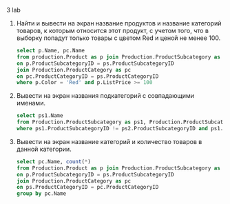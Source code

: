3 lab

1. Найти и вывести на экран название продуктов и название категорий товаров, к 
    которым относится этот продукт, с учетом того, что в выборку попадут только 
    товары с цветом Red и ценой не менее 100.

    ``` sql
    select p.Name, pc.Name
    from production.Product as p join Production.ProductSubcategory as ps
    on p.ProductSubcategoryID = ps.ProductSubcategoryID 
    join Production.ProductCategory as pc
    on pc.ProductCategoryID = ps.ProductCategoryID
    where p.Color = 'Red' and p.ListPrice >= 100
    ```

2. Вывести на экран названия подкатегорий с совпадающими именами.

   ``` sql
   select ps1.Name
   from Production.ProductSubcategory as ps1, Production.ProductSubcategory as ps2
   where ps1.ProductSubcategoryID != ps2.ProductSubcategoryID and ps1.Name = ps2.Name
   ```

3. Вывести на экран название категорий и количество товаров в данной 
    категории.

   ``` sql
   select pc.Name, count(*)
   from Production.Product as p join Production.ProductSubcategory as ps
   on p.ProductSubcategoryID = ps.ProductSubcategoryID
   join Production.ProductCategory as pc
   on ps.ProductCategoryID = pc.ProductCategoryID
   group by pc.Name
   ```
